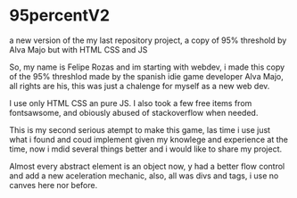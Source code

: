 # 95percentV2
a new version of the my last repository project, a copy of 95% threshold by Alva Majo but with HTML CSS and JS

So, my name is Felipe Rozas and im starting with webdev, i made this copy of the 95% threshlod made by the spanish idie game developer Alva Majo, all rights are his, this was
just a chalenge for myself as a new web dev.

I use only HTML CSS an pure JS. I also took a few free items from fontsawsome, and obiously abused of stackoverflow when needed.

This is my second serious atempt to make this game, las time i use just what i found and coud implement given my knowlege and experience at the time, now i mdid several things 
better and i would like to share my project.

Almost every abstract element is an object now, y had a better flow control and add a new aceleration mechanic, also, all was divs and tags, i use no canves here nor before.
